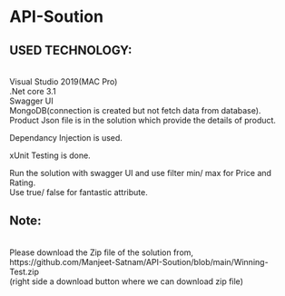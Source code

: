 # API-Soution

<h2>USED TECHNOLOGY:</h2><br/>
Visual Studio 2019(MAC Pro)<br/>
.Net core 3.1<br/>
Swagger UI<br/>
MongoDB(connection is created but not fetch data from database).<br/>
Product Json file is in the solution which provide the details of product.<br/>

Dependancy Injection is used.<br/>

xUnit Testing is done.<br/>

Run the solution with swagger UI and use filter min/ max for Price and Rating.<br/>
Use true/ false for  fantastic attribute.<br/>

<H2>Note:</H2><br/>
Please download the Zip file of the solution from,<br/>
https://github.com/Manjeet-Satnam/API-Soution/blob/main/Winning-Test.zip<br/>
(right side a download button where we can download zip file)
